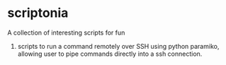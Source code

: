 # scriptonia
A collection of interesting scripts for fun


1. scripts to run a command remotely over SSH using python paramiko, allowing user to pipe commands directly into a ssh connection.
